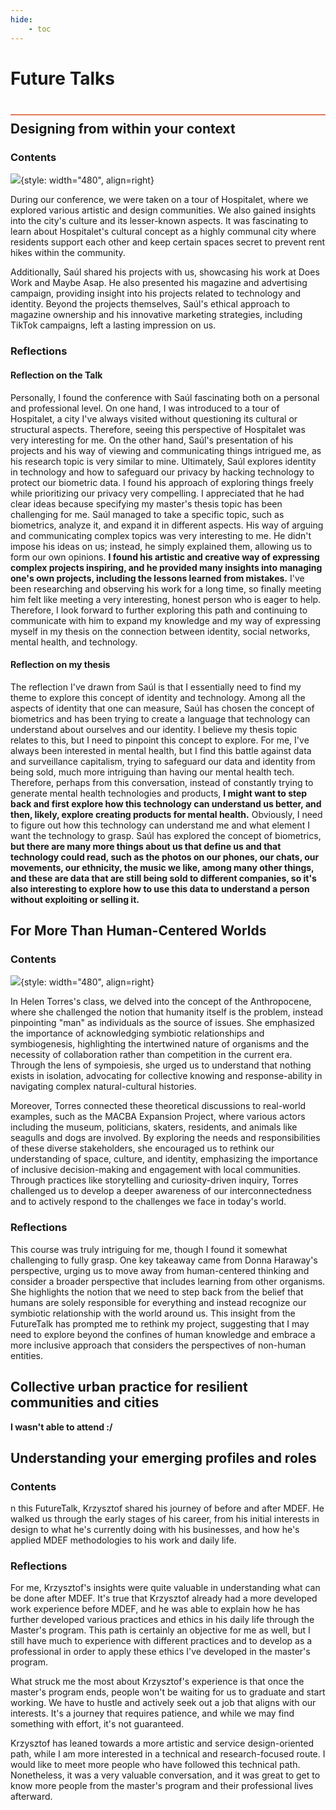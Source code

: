 ```yaml
---
hide:
    - toc
---
```


# Future Talks
<div style="height:2px; background-color: #E17858; margin-top: 40px; margin-bottom: -20px;"></div>

## Designing from within your context

###  Contents
![](../images\term3\FutureTalks\IMG_3520.JPEG){style: width="480", align=right}

During our conference, we were taken on a tour of Hospitalet, where we explored various artistic and design communities. We also gained insights into the city's culture and its lesser-known aspects. It was fascinating to learn about Hospitalet's cultural concept as a highly communal city where residents support each other and keep certain spaces secret to prevent rent hikes within the community.

Additionally, Saúl shared his projects with us, showcasing his work at Does Work and Maybe Asap. He also presented his magazine and advertising campaign, providing insight into his projects related to technology and identity. Beyond the projects themselves, Saúl's ethical approach to magazine ownership and his innovative marketing strategies, including TikTok campaigns, left a lasting impression on us.


###  Reflections
####  Reflection on the Talk

Personally, I found the conference with Saúl fascinating both on a personal and professional level. On one hand, I was introduced to a tour of Hospitalet, a city I've always visited without questioning its cultural or structural aspects. Therefore, seeing this perspective of Hospitalet was very interesting for me. 
On the other hand, Saúl's presentation of his projects and his way of viewing and communicating things intrigued me, as his research topic is very similar to mine. Ultimately, Saúl explores identity in technology and how to safeguard our privacy by hacking technology to protect our biometric data. I found his approach of exploring things freely while prioritizing our privacy very compelling. I appreciated that he had clear ideas because specifying my master's thesis topic has been challenging for me. Saúl managed to take a specific topic, such as biometrics, analyze it, and expand it in different aspects. His way of arguing and communicating complex topics was very interesting to me. He didn't impose his ideas on us; instead, he simply explained them, allowing us to form our own opinions. **I found his artistic and creative way of expressing complex projects inspiring, and he provided many insights into managing one's own projects, including the lessons learned from mistakes.** I've been researching and observing his work for a long time, so finally meeting him felt like meeting a very interesting, honest person who is eager to help. Therefore, I look forward to further exploring this path and continuing to communicate with him to expand my knowledge and my way of expressing myself in my thesis on the connection between identity, social networks, mental health, and technology.

####  Reflection on my thesis
The reflection I've drawn from Saúl is that I essentially need to find my theme to explore this concept of identity and technology. Among all the aspects of identity that one can measure, Saúl has chosen the concept of biometrics and has been trying to create a language that technology can understand about ourselves and our identity. I believe my thesis topic relates to this, but I need to pinpoint this concept to explore. For me, I've always been interested in mental health, but I find this battle against data and surveillance capitalism, trying to safeguard our data and identity from being sold, much more intriguing than having our mental health tech. Therefore, perhaps from this conversation, instead of constantly trying to generate mental health technologies and products, **I might want to step back and first explore how this technology can understand us better, and then, likely, explore creating products for mental health.** Obviously, I need to figure out how this technology can understand me and what element I want the technology to grasp. Saúl has explored the concept of biometrics, **but there are many more things about us that define us and that technology could read, such as the photos on our phones, our chats, our movements, our ethnicity, the music we like, among many other things, and these are data that are still being sold to different companies, so it's also interesting to explore how to use this data to understand a person without exploiting or selling it.**


## For More Than Human-Centered Worlds

###  Contents
![](../images\term3\FutureTalks/Future2.jpg){style: width="480", align=right}

In Helen Torres's class, we delved into the concept of the Anthropocene, where she challenged the notion that humanity itself is the problem, instead pinpointing "man" as individuals as the source of issues. She emphasized the importance of acknowledging symbiotic relationships and symbiogenesis, highlighting the intertwined nature of organisms and the necessity of collaboration rather than competition in the current era. Through the lens of sympoiesis, she urged us to understand that nothing exists in isolation, advocating for collective knowing and response-ability in navigating complex natural-cultural histories.

Moreover, Torres connected these theoretical discussions to real-world examples, such as the MACBA Expansion Project, where various actors including the museum, politicians, skaters, residents, and animals like seagulls and dogs are involved. By exploring the needs and responsibilities of these diverse stakeholders, she encouraged us to rethink our understanding of space, culture, and identity, emphasizing the importance of inclusive decision-making and engagement with local communities. Through practices like storytelling and curiosity-driven inquiry, Torres challenged us to develop a deeper awareness of our interconnectedness and to actively respond to the challenges we face in today's world.


###  Reflections
This course was truly intriguing for me, though I found it somewhat challenging to fully grasp. One key takeaway came from Donna Haraway's perspective, urging us to move away from human-centered thinking and consider a broader perspective that includes learning from other organisms. She highlights the notion that we need to step back from the belief that humans are solely responsible for everything and instead recognize our symbiotic relationship with the world around us. This insight from the FutureTalk has prompted me to rethink my project, suggesting that I may need to explore beyond the confines of human knowledge and embrace a more inclusive approach that considers the perspectives of non-human entities.


## Collective urban practice for resilient communities and cities
**I wasn't able to attend :/** 


## Understanding your emerging profiles and roles
###  Contents
n this FutureTalk, Krzysztof shared his journey of before and after MDEF. He walked us through the early stages of his career, from his initial interests in design to what he's currently doing with his businesses, and how he's applied MDEF methodologies to his work and daily life.

###  Reflections

For me, Krzysztof's insights were quite valuable in understanding what can be done after MDEF. It's true that Krzysztof already had a more developed work experience before MDEF, and he was able to explain how he has further developed various practices and ethics in his daily life through the Master's program. This path is certainly an objective for me as well, but I still have much to experience with different practices and to develop as a professional in order to apply these ethics I've developed in the master's program.

What struck me the most about Krzysztof's experience is that once the master's program ends, people won't be waiting for us to graduate and start working. We have to hustle and actively seek out a job that aligns with our interests. It's a journey that requires patience, and while we may find something with effort, it's not guaranteed.

Krzysztof has leaned towards a more artistic and service design-oriented path, while I am more interested in a technical and research-focused route. I would like to meet more people who have followed this technical path. Nonetheless, it was a very valuable conversation, and it was great to get to know more people from the master's program and their professional lives afterward.